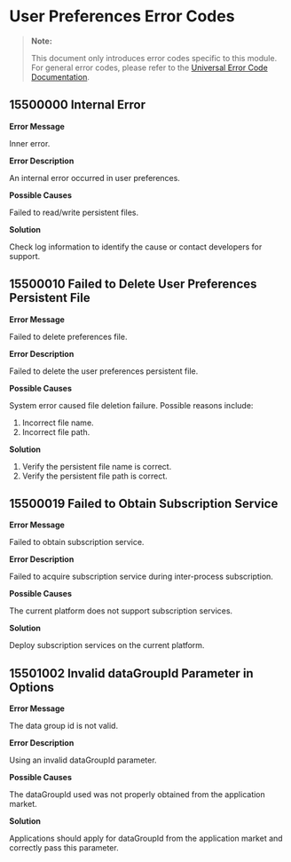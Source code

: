 # User Preferences Error Codes

> **Note:**
>
> This document only introduces error codes specific to this module. For general error codes, please refer to the [Universal Error Code Documentation](cj-errorcode-universal.md).

## 15500000 Internal Error

**Error Message**

Inner error.

**Error Description**

An internal error occurred in user preferences.

**Possible Causes**

Failed to read/write persistent files.

**Solution**

Check log information to identify the cause or contact developers for support.

## 15500010 Failed to Delete User Preferences Persistent File

**Error Message**

Failed to delete preferences file.

**Error Description**

Failed to delete the user preferences persistent file.

**Possible Causes**

System error caused file deletion failure. Possible reasons include:

1. Incorrect file name.
2. Incorrect file path.

**Solution**

1. Verify the persistent file name is correct.
2. Verify the persistent file path is correct.

## 15500019 Failed to Obtain Subscription Service

**Error Message**

Failed to obtain subscription service.

**Error Description**

Failed to acquire subscription service during inter-process subscription.

**Possible Causes**

The current platform does not support subscription services.

**Solution**

Deploy subscription services on the current platform.

## 15501002 Invalid dataGroupId Parameter in Options

**Error Message**

The data group id is not valid.

**Error Description**

Using an invalid dataGroupId parameter.

**Possible Causes**

The dataGroupId used was not properly obtained from the application market.

**Solution**

Applications should apply for dataGroupId from the application market and correctly pass this parameter.